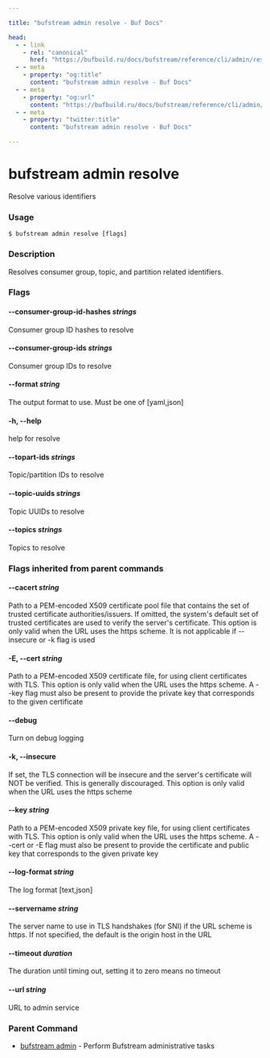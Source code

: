 ```yaml
---

title: "bufstream admin resolve - Buf Docs"

head:
  - - link
    - rel: "canonical"
      href: "https://bufbuild.ru/docs/bufstream/reference/cli/admin/resolve/"
  - - meta
    - property: "og:title"
      content: "bufstream admin resolve - Buf Docs"
  - - meta
    - property: "og:url"
      content: "https://bufbuild.ru/docs/bufstream/reference/cli/admin/resolve/"
  - - meta
    - property: "twitter:title"
      content: "bufstream admin resolve - Buf Docs"

---
```


# bufstream admin resolve

Resolve various identifiers

### Usage

```console
$ bufstream admin resolve [flags]
```

### Description

Resolves consumer group, topic, and partition related identifiers.

### Flags

#### \--consumer-group-id-hashes _strings_

Consumer group ID hashes to resolve

#### \--consumer-group-ids _strings_

Consumer group IDs to resolve

#### \--format _string_

The output format to use. Must be one of \[yaml,json\]

#### \-h, --help

help for resolve

#### \--topart-ids _strings_

Topic/partition IDs to resolve

#### \--topic-uuids _strings_

Topic UUIDs to resolve

#### \--topics _strings_

Topics to resolve

### Flags inherited from parent commands

#### \--cacert _string_

Path to a PEM-encoded X509 certificate pool file that contains the set of trusted certificate authorities/issuers. If omitted, the system's default set of trusted certificates are used to verify the server's certificate. This option is only valid when the URL uses the https scheme. It is not applicable if --insecure or -k flag is used

#### \-E, --cert _string_

Path to a PEM-encoded X509 certificate file, for using client certificates with TLS. This option is only valid when the URL uses the https scheme. A --key flag must also be present to provide the private key that corresponds to the given certificate

#### \--debug

Turn on debug logging

#### \-k, --insecure

If set, the TLS connection will be insecure and the server's certificate will NOT be verified. This is generally discouraged. This option is only valid when the URL uses the https scheme

#### \--key _string_

Path to a PEM-encoded X509 private key file, for using client certificates with TLS. This option is only valid when the URL uses the https scheme. A --cert or -E flag must also be present to provide the certificate and public key that corresponds to the given private key

#### \--log-format _string_

The log format \[text,json\]

#### \--servername _string_

The server name to use in TLS handshakes (for SNI) if the URL scheme is https. If not specified, the default is the origin host in the URL

#### \--timeout _duration_

The duration until timing out, setting it to zero means no timeout

#### \--url _string_

URL to admin service

### Parent Command

- [bufstream admin](../) - Perform Bufstream administrative tasks
